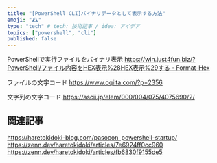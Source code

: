 ```yaml
---
title: "[PowerShell CLI]バイナリデータとして表示する方法"
emoji: "🕰"
type: "tech" # tech: 技術記事 / idea: アイデア
topics: ["powershell", "cli"]
published: false
---
```

PowerShellで実行ファイルをバイナリ表示
https://win.just4fun.biz/?PowerShell/ファイル内容をHEX表示%28HEX表示%29する・Format-Hex

ファイルの文字コード
https://www.oqiita.com/?p=2356

文字列の文字コード
https://ascii.jp/elem/000/004/075/4075690/2/

## 関連記事

https://haretokidoki-blog.com/pasocon_powershell-startup/
https://zenn.dev/haretokidoki/articles/7e6924ff0cc960
https://zenn.dev/haretokidoki/articles/fb6830f9155de5
